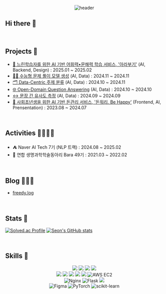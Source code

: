 <div align="center">
  
![header](https://capsule-render.vercel.app/api?type=Waving&text=seon&color=gradient&customColorList=3&fontColor=Ffffff&height=250&fontAlignY=40&animation=fadeIn&fontSize=60)
</div>


## Hi there 👋 


<br>

## Projects 🧪

- [🐢 느린학습자를 위한 AI 기반 어휘력•문해력 학습 서비스, '아라부기'](https://github.com/boostcampaitech7/level4-nlp-finalproject-hackathon-nlp-04-lv3) (AI, Backend, Design) : 2025.01 ~ 2025.02
- [✍🏻 수능형 문제 풀이 모델 생성](https://github.com/boostcampaitech7/level2-nlp-generationfornlp-nlp-04-lv3.git) (AI, Data) : 2024.11 ~ 2024.11
- [🗂️ Data-Centric 주제 분류](https://github.com/boostcampaitech7/level2-nlp-datacentric-nlp-11.git) (AI, Data) : 2024.10 ~ 2024.11
- [🌐 Open-Domain Question Answering](https://github.com/boostcampaitech7/level2-mrc-nlp-11.git) (AI, Data) : 2024.10 ~ 2024.10
- [↔️ 문장 간 유사도 측정](https://github.com/boostcampaitech7/level1-semantictextsimilarity-nlp-11) (AI, Data) : 2024.09 ~ 2024.09
- [💸 사회초년생을 위한 AI 기반 돈관리 서비스, '돈워리, Be Happy'](https://github.com/seon03/2023_DontWorry) (Frontend, AI, Prensentation) : 2023.08 ~ 2024.07

<br>

## Activities 🏄🏻‍♀️🌊

- ⛺ Naver AI Tech 7기 (NLP 트랙) : 2024.08 ~ 2025.02
- 🌿 연합 생명과학학술동아리 Bara 49기 : 2021.03 ~ 2022.02

<br>

## Blog 👩🏻‍💻
- [freedy.log](https://velog.io/@freedy/posts)

<br>

## Stats 🫧

[![Solved.ac Profile](http://mazassumnida.wtf/api/v2/generate_badge?boj=airline333)](https://solved.ac/airline333/) [![Seon's GitHub stats](https://github-readme-stats.vercel.app/api?username=seon03&hide=stars&theme=tokyonight)](https://github.com/seon03/github-readme-stats)

<br>

## Skills 🥞

<div align="center">
<img src="https://img.shields.io/badge/python-3776AB?style=for-the-badge&logo=python&logoColor=white">
<img src="https://img.shields.io/badge/html5-E34F26?style=for-the-badge&logo=html5&logoColor=white"> 
<img src="https://img.shields.io/badge/css-1572B6?style=for-the-badge&logo=css3&logoColor=white"> 
<img src="https://img.shields.io/badge/javascript-F7DF1E?style=for-the-badge&logo=javascript&logoColor=black">
<br>

<img src="https://img.shields.io/badge/MySQL-4479A1?style=for-the-badge&logo=MySQL&logoColor=white">
<img src="https://img.shields.io/badge/FastAPI-4479A1?style=for-the-badge&logo=FastAPI&logoColor=white">
<img src="https://img.shields.io/badge/Eclipse-2C2255?style=for-the-badge&logo=Eclipse%20IDE&logoColor=white">
<img src="https://img.shields.io/badge/react-61DAFB?style=for-the-badge&logo=react&logoColor=black"> 
<img src="https://img.shields.io/badge/aws-232F3E?style=for-the-badge&logo=aws&logoColor=white">
<img alt="AWS EC2" src ="https://img.shields.io/badge/AWS EC2-FF9900.svg?&style=for-the-badge&logo=AWSEC2&logoColor=white"/>

<br>
<img alt="Nginx" src="https://img.shields.io/badge/nginx-%23009639.svg?style=for-the-badge&logo=nginx&logoColor=white" />
<img alt="Flask" src ="https://img.shields.io/badge/Flask-000000.svg?&style=for-the-badge&logo=Flask&logoColor=white"/>
<img src="https://img.shields.io/badge/github-181717?style=for-the-badge&logo=github&logoColor=white">

<br>
<img alt="Figma" src="https://img.shields.io/badge/figma-%23F24E1E.svg?style=for-the-badge&logo=figma&logoColor=white" />
<img alt="PyTorch" src="https://img.shields.io/badge/PyTorch-%23EE4C2C.svg?style=for-the-badge&logo=PyTorch&logoColor=white" />
<img alt="scikit-learn" src="https://img.shields.io/badge/scikit--learn-%23F7931E.svg?style=for-the-badge&logo=scikit-learn&logoColor=white" />

</div>
